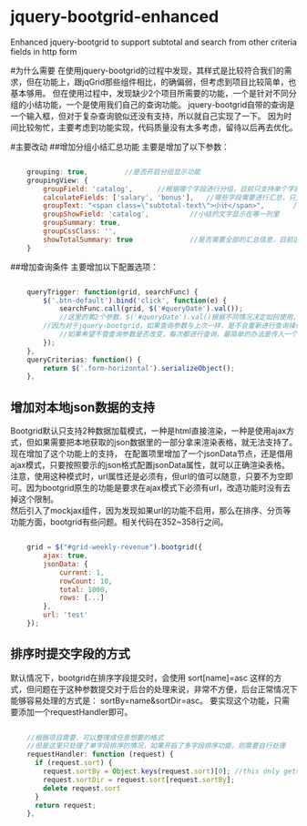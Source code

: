 # jquery-bootgrid-enhanced
Enhanced jquery-bootgrid to support subtotal and search from other criteria fields in http form

#为什么需要
在使用jquery-bootgrid的过程中发现，其样式是比较符合我们的需求，但在功能上，跟jqGrid那些组件相比，的确偏弱，但考虑到项目比较简单，也基本够用。
但在使用过程中，发现缺少2个项目所需要的功能，一个是针对不同分组的小结功能，一个是使用我们自己的查询功能。
jquery-bootgrid自带的查询是一个输入框，但对于复杂查询貌似还没有支持，所以就自己实现了一下。
因为时间比较匆忙，主要考虑到功能实现，代码质量没有太多考虑，留待以后再去优化。

#主要改动
##增加分组小结汇总功能
主要是增加了以下参数：

```javascript

	grouping: true,			//是否开启分组显示功能
	groupingView: {
		groupField: 'catalog',		//根据哪个字段进行分组，目前只支持单个字段
		calculateFields: ['salary', 'bonus'],	//哪些字段需要进行汇总，只支持数字列
	    groupText: "<span class=\"subtotal-text\">小计</span>",		//小结那一行显示的文字
	    groupShowField: 'catalog',			//小结的文字显示在哪一列里
	    groupSummary: true,					
	    groupCssClass: '',
	    showTotalSummary: true				//是否需要全部的汇总信息，目前这个还没有支持，下一步准备实现
	}
```

##增加查询条件
主要增加以下配置选项：

```javascript

	queryTrigger: function(grid, searchFunc) {
		$('.btn-default').bind('click', function(e) {
	        searchFunc.call(grid, $('#queryDate').val());	
	        //这里的第2个参数，$('#queryDate').val()根据不同情况决定如何使用，这个参数其实是控制是否要进行查询。
		//因为对于jquery-bootgrid，如果查询参数与上次一样，是不会重新进行查询操作的。
	        //如果希望不管查询参数是否改变，每次都进行查询，最简单的办法是传入一个随机数，或者当前时间
	    });
	},
	queryCriterias: function() {
		return $('.form-horizontal').serializeObject();
	},

```

## 增加对本地json数据的支持
Bootgrid默认只支持2种数据加载模式，一种是html直接渲染，一种是使用ajax方式，但如果需要把本地获取的json数据里的一部分拿来渲染表格，就无法支持了。现在增加了这个功能上的支持，
在配置项里增加了一个jsonData节点，还是借用ajax模式，只要按照要示的json格式配置jsonData属性，就可以正确渲染表格。<br/>
注意，使用这种模式时，url属性还是必须有，但url的值可以随意，只要不为空即可。因为bootgrid原生的功能是要求在ajax模式下必须有url，改造功能时没有去掉这个限制。  
然后引入了mockjax组件，因为发现如果url的功能不启用，那么在排序、分页等功能方面，bootgrid有些问题。相关代码在352~358行之间。

```javascript

	grid = $("#grid-weekly-revenue").bootgrid({
		ajax: true,
		jsonData: {
			current: 1,
			rowCount: 10,
			total: 1000,
			rows: [...]
		},
		url: 'test'
	});
```

## 排序时提交字段的方式
默认情况下，bootgrid在排序字段提交时，会使用 sort[name]=asc 这样的方式，但问题在于这种参数提交对于后台的处理来说，非常不方便，后台正常情况下能够容易处理的方式是： sortBy=name&sortDir=asc。
要实现这个功能，只需要添加一个requestHandler即可。

```javascript
	
	//根据项目需要，可以整理成任意想要的格式
    //但是这里只处理了单字段排序的情况，如果开启了多字段排序功能，则需要自行处理
	requestHandler: function (request) {
	  if (request.sort) {
	    request.sortBy = Object.keys(request.sort)[0]; //this only gets first sort param
	    request.sortDir = request.sort[request.sortBy];
	    delete request.sort
	  }
	  return request;
	},

```